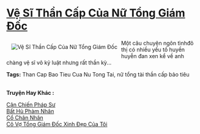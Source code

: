 <a href="https://utruyen.com/ve-si-than-cap-cua-nu-tong-giam-doc/6758/" title="Vệ Sĩ Thần Cấp Của Nữ Tổng Giám Đốc"><h1>Vệ Sĩ Thần Cấp Của Nữ Tổng Giám Đốc</h1></a><div style="display:table"><img align="right" style="float: left; padding: 10px;" src="https://utruyen.com/images/story/200x260/ve-si-than-cap-cua-nu-tong-giam-doc.jpg" alt="Vệ Sĩ Thần Cấp Của Nữ Tổng Giám Đốc">Một câu chuyện ngôn tìnhđô thị có nhiều yếu tố huyền huyễn đan xen kể về anh chàng vệ sĩ vô kỷ luật nhưng rất thần kỳ...<p></p><b>Tags:</b> Than Cap Bao Tieu Cua Nu Tong Tai, nữ tổng tài thần cấp bảo tiêu</div><p><br><b>Truyện Hay Khác :</b></p><a href="https://utruyen.com/can-chien-phap-su/16118/" alt="Cận Chiến Pháp Sư">Cận Chiến Pháp Sư</a><br/><a href="https://truyenhot2020.wordpress.com/2019/12/11/bat-hu-pham-nhan/" alt="Bất Hủ Phàm Nhân">Bất Hủ Phàm Nhân</a><br/><a href="https://github.com/quanluxury/truyenhot/tree/master/truyenhay/13555/" alt="Cổ Chân Nhân">Cổ Chân Nhân</a><br/><a href="https://truyenhot2020.wordpress.com/2019/12/11/co-vo-tong-giam-doc-xinh-dep-cua-toi/" alt="Cô Vợ Tổng Giám Đốc Xinh Đẹp Của Tôi">Cô Vợ Tổng Giám Đốc Xinh Đẹp Của Tôi</a><br/>